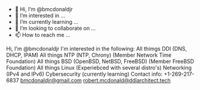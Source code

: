 - 👋 Hi, I’m @bmcdonaldjr
- 👀 I’m interested in ...
- 🌱 I’m currently learning ...
- 💞️ I’m looking to collaborate on ...
- 📫 How to reach me ...

Hi, I'm @bmcdonaldjr
I'm interested in the following:
All thimgs DDI (DNS, DHCP, IPAM)
All things NTP (NTP, Chrony) (Member Network Time Foundation)
All things BSD (OpenBSD, NetBSD, FreeBSD) (Member FreeBSD Foundation)
All things Linux (Experiebced with several distro's)
Networking (IPv4 and IPv6)
Cybersecurity (currently learning)
Contact info:
+1-269-217-6837
bmcdonaldjr@gmail.com
robert.mcdonald@ddiarchitect.tech
